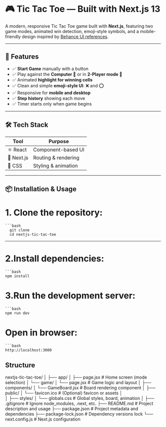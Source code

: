 # 🎮 Tic Tac Toe — Built with Next.js 13

A modern, responsive Tic Tac Toe game built with **Next.js**, featuring two game modes, animated win detection, emoji-style symbols, and a mobile-friendly design inspired by [Behance UI references](https://www.behance.net/gallery/177430049/Tic-Tac-Toe-game-UI-DESIGN).

---

## 🚀 Features

- ✅ **Start Game** manually with a button
- ✅ Play against the **Computer 🤖** or in **2-Player mode 👥**
- ✅ Animated **highlight for winning cells**
- ✅ Clean and simple **emoji-style UI**: ❌ and ⭕
- ✅ Responsive for **mobile and desktop**
- ✅ **Step history** showing each move
- ✅ Timer starts only when game begins

---

## 🛠️ Tech Stack

| Tool       | Purpose              |
|------------|----------------------|
| ⚛️ React   | Component-based UI   |
| 🔀 Next.js | Routing & rendering  |
| 🎨 CSS     | Styling & animation  |

---

## 📦 Installation & Usage

# 1. **Clone the repository:**

    ```bash
      git clone 
      cd nextjs-tic-tac-toe

---


# 2.Install dependencies:
    ```bash
    npm install
# 3.Run the development server:
    ```bash
    npm run dev
# Open in browser:
    ```bash
    http://localhost:3000
## Structure
nextjs-tic-tac-toe/
│
├── app/
│   ├── page.jsx                 # Home screen (mode selection)
│   └── game/
│       └── page.jsx             # Game logic and layout
│
├── components/
│   └── GameBoard.jsx           # Board rendering component
│
├── public/
│   └── favicon.ico             # (Optional) favicon or assets
│  
│
├── styles/
│   └── globals.css             # Global styles, board, animation
│
├── .gitignore                  # Ignore node_modules, .next, etc.
├── README.md                   # Project description and usage
├── package.json                # Project metadata and dependencies
├── package-lock.json           # Dependency versions lock
└── next.config.js              # Next.js configuration
